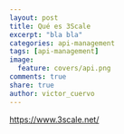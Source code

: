 ```yaml
---
layout: post
title: Qué es 3Scale
excerpt: "bla bla"
categories: api-management
tags: [api-management]
image:
  feature: covers/api.png
comments: true
share: true
author: victor_cuervo
---
```

https://www.3scale.net/
